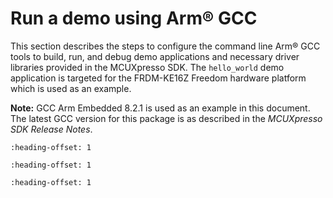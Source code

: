 # Run a demo using Arm® GCC

This section describes the steps to configure the command line Arm® GCC tools to build, run, and debug demo applications and necessary driver libraries provided in the MCUXpresso SDK. The `hello_world` demo application is targeted for the FRDM-KE16Z Freedom hardware platform which is used as an example.

**Note:** GCC Arm Embedded 8.2.1 is used as an example in this document. The latest GCC version for this package is as described in the *MCUXpresso SDK Release Notes*.


```{include} ../topics/set_up_toolchain.md
:heading-offset: 1
```

```{include} ../topics/build_an_example_application_003.md
:heading-offset: 1
```

```{include} ../topics/run_an_example_application_003.md
:heading-offset: 1
```

